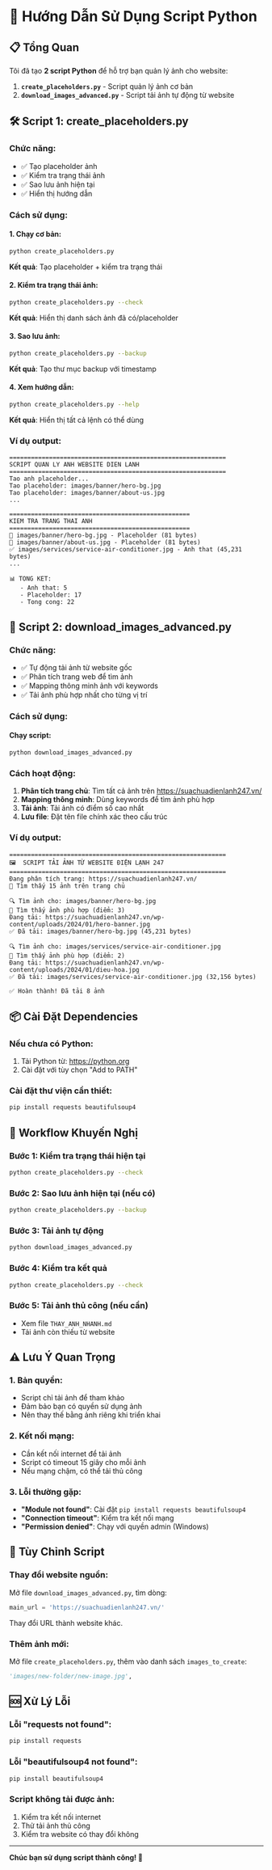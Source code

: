 # 🐍 Hướng Dẫn Sử Dụng Script Python

## 📋 Tổng Quan

Tôi đã tạo **2 script Python** để hỗ trợ bạn quản lý ảnh cho website:

1. **`create_placeholders.py`** - Script quản lý ảnh cơ bản
2. **`download_images_advanced.py`** - Script tải ảnh tự động từ website

## 🛠️ Script 1: create_placeholders.py

### Chức năng:
- ✅ Tạo placeholder ảnh
- ✅ Kiểm tra trạng thái ảnh
- ✅ Sao lưu ảnh hiện tại
- ✅ Hiển thị hướng dẫn

### Cách sử dụng:

#### 1. Chạy cơ bản:
```bash
python create_placeholders.py
```
**Kết quả**: Tạo placeholder + kiểm tra trạng thái

#### 2. Kiểm tra trạng thái ảnh:
```bash
python create_placeholders.py --check
```
**Kết quả**: Hiển thị danh sách ảnh đã có/placeholder

#### 3. Sao lưu ảnh:
```bash
python create_placeholders.py --backup
```
**Kết quả**: Tạo thư mục backup với timestamp

#### 4. Xem hướng dẫn:
```bash
python create_placeholders.py --help
```
**Kết quả**: Hiển thị tất cả lệnh có thể dùng

### Ví dụ output:
```
============================================================
SCRIPT QUAN LY ANH WEBSITE DIEN LANH
============================================================
Tao anh placeholder...
Tao placeholder: images/banner/hero-bg.jpg
Tao placeholder: images/banner/about-us.jpg
...

==================================================
KIEM TRA TRANG THAI ANH
==================================================
📝 images/banner/hero-bg.jpg - Placeholder (81 bytes)
📝 images/banner/about-us.jpg - Placeholder (81 bytes)
✅ images/services/service-air-conditioner.jpg - Anh that (45,231 bytes)
...

📊 TONG KET:
   - Anh that: 5
   - Placeholder: 17
   - Tong cong: 22
```

## 🚀 Script 2: download_images_advanced.py

### Chức năng:
- ✅ Tự động tải ảnh từ website gốc
- ✅ Phân tích trang web để tìm ảnh
- ✅ Mapping thông minh ảnh với keywords
- ✅ Tải ảnh phù hợp nhất cho từng vị trí

### Cách sử dụng:

#### Chạy script:
```bash
python download_images_advanced.py
```

### Cách hoạt động:
1. **Phân tích trang chủ**: Tìm tất cả ảnh trên https://suachuadienlanh247.vn/
2. **Mapping thông minh**: Dùng keywords để tìm ảnh phù hợp
3. **Tải ảnh**: Tải ảnh có điểm số cao nhất
4. **Lưu file**: Đặt tên file chính xác theo cấu trúc

### Ví dụ output:
```
============================================================
🖼️  SCRIPT TẢI ẢNH TỪ WEBSITE ĐIỆN LẠNH 247
============================================================
Đang phân tích trang: https://suachuadienlanh247.vn/
📸 Tìm thấy 15 ảnh trên trang chủ

🔍 Tìm ảnh cho: images/banner/hero-bg.jpg
🎯 Tìm thấy ảnh phù hợp (điểm: 3)
Đang tải: https://suachuadienlanh247.vn/wp-content/uploads/2024/01/hero-banner.jpg
✅ Đã tải: images/banner/hero-bg.jpg (45,231 bytes)

🔍 Tìm ảnh cho: images/services/service-air-conditioner.jpg
🎯 Tìm thấy ảnh phù hợp (điểm: 2)
Đang tải: https://suachuadienlanh247.vn/wp-content/uploads/2024/01/dieu-hoa.jpg
✅ Đã tải: images/services/service-air-conditioner.jpg (32,156 bytes)

✅ Hoàn thành! Đã tải 8 ảnh
```

## 📦 Cài Đặt Dependencies

### Nếu chưa có Python:
1. Tải Python từ: https://python.org
2. Cài đặt với tùy chọn "Add to PATH"

### Cài đặt thư viện cần thiết:
```bash
pip install requests beautifulsoup4
```

## 🎯 Workflow Khuyến Nghị

### Bước 1: Kiểm tra trạng thái hiện tại
```bash
python create_placeholders.py --check
```

### Bước 2: Sao lưu ảnh hiện tại (nếu có)
```bash
python create_placeholders.py --backup
```

### Bước 3: Tải ảnh tự động
```bash
python download_images_advanced.py
```

### Bước 4: Kiểm tra kết quả
```bash
python create_placeholders.py --check
```

### Bước 5: Tải ảnh thủ công (nếu cần)
- Xem file `THAY_ANH_NHANH.md`
- Tải ảnh còn thiếu từ website

## ⚠️ Lưu Ý Quan Trọng

### 1. Bản quyền:
- Script chỉ tải ảnh để tham khảo
- Đảm bảo bạn có quyền sử dụng ảnh
- Nên thay thế bằng ảnh riêng khi triển khai

### 2. Kết nối mạng:
- Cần kết nối internet để tải ảnh
- Script có timeout 15 giây cho mỗi ảnh
- Nếu mạng chậm, có thể tải thủ công

### 3. Lỗi thường gặp:
- **"Module not found"**: Cài đặt `pip install requests beautifulsoup4`
- **"Connection timeout"**: Kiểm tra kết nối mạng
- **"Permission denied"**: Chạy với quyền admin (Windows)

## 🔧 Tùy Chỉnh Script

### Thay đổi website nguồn:
Mở file `download_images_advanced.py`, tìm dòng:
```python
main_url = 'https://suachuadienlanh247.vn/'
```
Thay đổi URL thành website khác.

### Thêm ảnh mới:
Mở file `create_placeholders.py`, thêm vào danh sách `images_to_create`:
```python
'images/new-folder/new-image.jpg',
```

## 🆘 Xử Lý Lỗi

### Lỗi "requests not found":
```bash
pip install requests
```

### Lỗi "beautifulsoup4 not found":
```bash
pip install beautifulsoup4
```

### Script không tải được ảnh:
1. Kiểm tra kết nối internet
2. Thử tải ảnh thủ công
3. Kiểm tra website có thay đổi không

---

**Chúc bạn sử dụng script thành công! 🎉**

